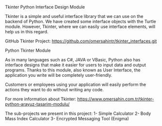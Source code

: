 Tkinter Python Interface Design Module

Tkinter is a simple and useful interface library that we can use on the backend of Python. We have created some interface objects with the Turtle module. However, Tkinter, where we can easily use interface elements, will help us in this regard.

GitHub Tkinter Project: https://github.com/omersahintr/tkinter_interfaces.git

Python Tkinter Module

As in many languages such as C#, JAVA or VBasic, Python also has interface designs that make it easier for users to input data and output programs. Thanks to this module, also known as User Interface, the application you write will be completely user-friendly.

Customers or employees using your application will easily perform the actions they want to do without writing any code.

For more information about Tkinter: https://www.omersahin.com.tr/tkinter-python-arayuz-tasarim-modulu/

The sub-projects we present in this project:
1- Simple Calculator
2- Body Mass Index Calculator
3- Encrypted Messaging Tool (Enigma)
